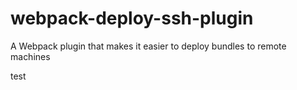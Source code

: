 # webpack-deploy-ssh-plugin
A Webpack plugin that makes it easier to deploy bundles to remote machines

test